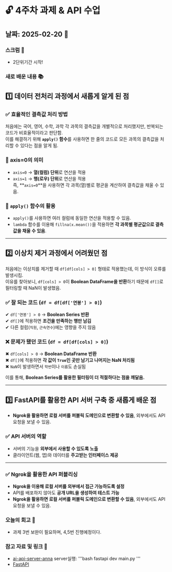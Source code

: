 # 🔓 4주차 과제 & API 수업

## 날짜: 2025-02-20 📅

### 스크럼 🏁
- 2단위기간 시작!

### 새로 배운 내용 📚
## **1️⃣ 데이터 전처리 과정에서 새롭게 알게 된 점**  

### ✅ **효율적인 결측값 처리 방법**
처음에는 국어, 영어, 수학, 과학 각 과목의 결측값을 개별적으로 처리했지만, 반복되는 코드가 비효율적이라고 판단함.  
이를 해결하기 위해 **`apply()` 함수**를 사용하면 한 줄의 코드로 모든 과목의 결측값을 처리할 수 있다는 점을 알게 됨.  

### 🔹 **axis=0의 의미**  
- `axis=0` → **열(컬럼) 단위**로 연산을 적용  
- `axis=1` → **행(로우) 단위**로 연산을 적용  
즉, **`axis=0`**을 사용하면 각 과목(열)별로 평균을 계산하여 결측값을 채울 수 있음.  

### 🔹 **`apply()` 함수의 활용**  
- `apply()`를 사용하면 여러 컬럼에 동일한 연산을 적용할 수 있음.  
- `lambda` 함수를 이용해 `fillna(x.mean())`을 적용하면 **각 과목별 평균값으로 결측값을 채울 수 있음**.  

---

## **2️⃣ 이상치 제거 과정에서 어려웠던 점**  

처음에는 이상치를 제거할 때 `df[df[cols] > 0]` 형태로 적용했는데, 이 방식이 오류를 발생시킴.  
이유를 찾아보니, `df[cols] > 0`이 **Boolean DataFrame을 반환**하기 때문에 `df[]`로 필터링할 때 NaN이 발생했음.  

### ✅ **잘 되는 코드 (`df = df[df['연봉'] > 0]`)**  
✔ `df['연봉'] > 0` → **Boolean Series 반환**  
✔ `df[]`에 적용하면 **조건을 만족하는 행만 남김**  
✔ 다른 컬럼(`직원`, `근속연수`)에는 영향을 주지 않음  

### ❌ **문제가 됐던 코드 (`df = df[df[cols] > 0]`)**  
✖ `df[cols] > 0` → **Boolean DataFrame 반환**  
✖ `df[]`에 적용하면 **각 값이 `True`인 곳만 남기고 나머지는 NaN 처리됨**  
✖ `NaN`이 발생하면서 `학번`이나 `이름`도 손실됨  

이를 통해, **Boolean Series를 활용한 필터링이 더 적절하다는 점을 깨달음.**  

---

## **3️⃣ FastAPI를 활용한 API 서버 구축 중 새롭게 배운 점**  

- **Ngrok을 활용하면 로컬 서버를 퍼블릭 도메인으로 변환할 수 있음**, 외부에서도 API 요청을 보낼 수 있음.  

### ✅ **API 서버의 역할**  
- 서버의 기능을 **외부에서 사용할 수 있도록 노출**  
- 클라이언트(웹, 앱)와 데이터를 **주고받는 인터페이스 제공**  

---

### ✅ **Ngrok을 활용한 API 퍼블리싱**  
- **Ngrok을 이용해 로컬 서버를 외부에서 접근 가능하도록 설정**  
- API를 배포하지 않아도 **공개 URL을 생성하여 테스트 가능**  
- **Ngrok을 활용하면 로컬 서버를 퍼블릭 도메인으로 변환할 수 있음**, 외부에서도 API 요청을 보낼 수 있음.  

### 오늘의 회고 📝
- 과제 3번 보완이 필요하며, 4,5번 진행예정이다.

### 참고 자료 및 링크 🔗
- [ai-api-server-anna](https://github.com/sunnyanna0/ai-api-server)
server실행:
'''bash
fastapi dev main.py
'''
- [FastAPI](https://fastapi.tiangolo.com/ko/#_6)